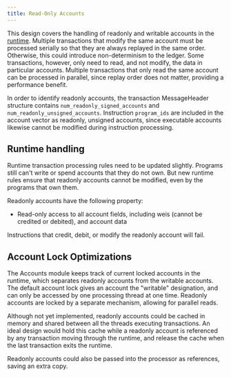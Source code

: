 ```yaml
---
title: Read-Only Accounts
---
```


This design covers the handling of readonly and writable accounts in the [runtime](../validator/runtime.md). Multiple transactions that modify the same account must be processed serially so that they are always replayed in the same order. Otherwise, this could introduce non-determinism to the ledger. Some transactions, however, only need to read, and not modify, the data in particular accounts. Multiple transactions that only read the same account can be processed in parallel, since replay order does not matter, providing a performance benefit.

In order to identify readonly accounts, the transaction MessageHeader structure contains `num_readonly_signed_accounts` and `num_readonly_unsigned_accounts`. Instruction `program_ids` are included in the account vector as readonly, unsigned accounts, since executable accounts likewise cannot be modified during instruction processing.

## Runtime handling

Runtime transaction processing rules need to be updated slightly. Programs still can't write or spend accounts that they do not own. But new runtime rules ensure that readonly accounts cannot be modified, even by the programs that own them.

Readonly accounts have the following property:

- Read-only access to all account fields, including weis (cannot be credited or debited), and account data

Instructions that credit, debit, or modify the readonly account will fail.

## Account Lock Optimizations

The Accounts module keeps track of current locked accounts in the runtime, which separates readonly accounts from the writable accounts. The default account lock gives an account the "writable" designation, and can only be accessed by one processing thread at one time. Readonly accounts are locked by a separate mechanism, allowing for parallel reads.

Although not yet implemented, readonly accounts could be cached in memory and shared between all the threads executing transactions. An ideal design would hold this cache while a readonly account is referenced by any transaction moving through the runtime, and release the cache when the last transaction exits the runtime.

Readonly accounts could also be passed into the processor as references, saving an extra copy.
